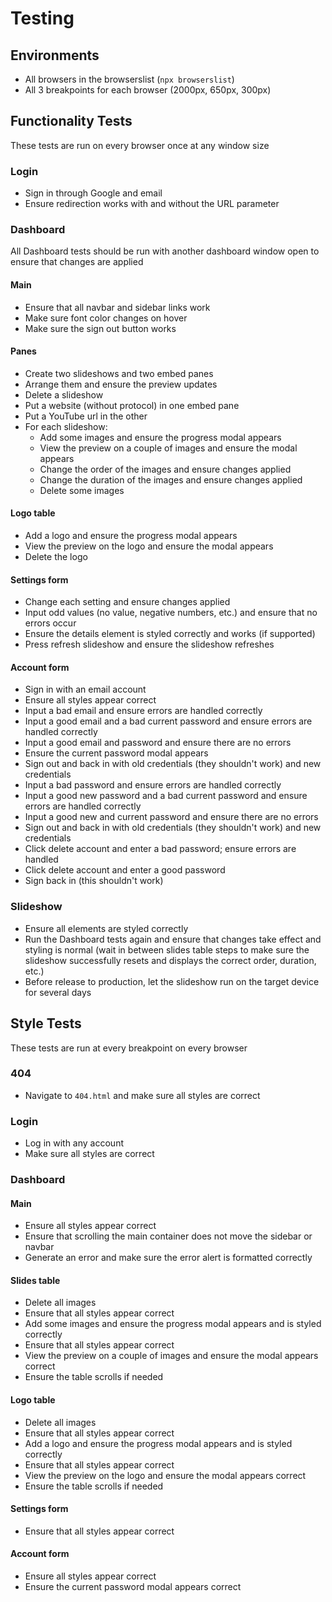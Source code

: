 # Testing

## Environments

- All browsers in the browserslist (`npx browserslist`)
- All 3 breakpoints for each browser (2000px, 650px, 300px)

## Functionality Tests

These tests are run on every browser once at any window size

### Login

- Sign in through Google and email
- Ensure redirection works with and without the URL parameter

### Dashboard

All Dashboard tests should be run with another dashboard window open to ensure that changes are applied

#### Main

- Ensure that all navbar and sidebar links work
- Make sure font color changes on hover
- Make sure the sign out button works

#### Panes

- Create two slideshows and two embed panes
- Arrange them and ensure the preview updates
- Delete a slideshow
- Put a website (without protocol) in one embed pane
- Put a YouTube url in the other
- For each slideshow:
  - Add some images and ensure the progress modal appears
  - View the preview on a couple of images and ensure the modal appears
  - Change the order of the images and ensure changes applied
  - Change the duration of the images and ensure changes applied
  - Delete some images

#### Logo table

- Add a logo and ensure the progress modal appears
- View the preview on the logo and ensure the modal appears
- Delete the logo

#### Settings form

- Change each setting and ensure changes applied
- Input odd values (no value, negative numbers, etc.) and ensure that no errors occur
- Ensure the details element is styled correctly and works (if supported)
- Press refresh slideshow and ensure the slideshow refreshes

#### Account form

- Sign in with an email account
- Ensure all styles appear correct
- Input a bad email and ensure errors are handled correctly
- Input a good email and a bad current password and ensure errors are handled correctly
- Input a good email and password and ensure there are no errors
- Ensure the current password modal appears
- Sign out and back in with old credentials (they shouldn't work) and new credentials
- Input a bad password and ensure errors are handled correctly
- Input a good new password and a bad current password and ensure errors are handled correctly
- Input a good new and current password and ensure there are no errors
- Sign out and back in with old credentials (they shouldn't work) and new credentials
- Click delete account and enter a bad password; ensure errors are handled
- Click delete account and enter a good password
- Sign back in (this shouldn't work)

### Slideshow

- Ensure all elements are styled correctly
- Run the Dashboard tests again and ensure that changes take effect and styling is normal (wait in between slides table steps to make sure the slideshow successfully resets and displays the correct order, duration, etc.)
- Before release to production, let the slideshow run on the target device for several days

## Style Tests

These tests are run at every breakpoint on every browser

### 404

- Navigate to `404.html` and make sure all styles are correct

### Login

- Log in with any account
- Make sure all styles are correct

### Dashboard

#### Main

- Ensure all styles appear correct
- Ensure that scrolling the main container does not move the sidebar or navbar
- Generate an error and make sure the error alert is formatted correctly

#### Slides table

- Delete all images
- Ensure that all styles appear correct
- Add some images and ensure the progress modal appears and is styled correctly
- Ensure that all styles appear correct
- View the preview on a couple of images and ensure the modal appears correct
- Ensure the table scrolls if needed

#### Logo table

- Delete all images
- Ensure that all styles appear correct
- Add a logo and ensure the progress modal appears and is styled correctly
- Ensure that all styles appear correct
- View the preview on the logo and ensure the modal appears correct
- Ensure the table scrolls if needed

#### Settings form

- Ensure that all styles appear correct

#### Account form

- Ensure all styles appear correct
- Ensure the current password modal appears correct

